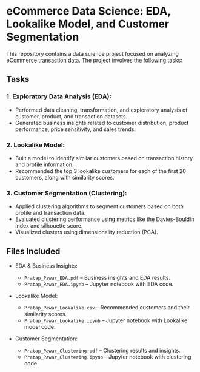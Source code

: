 # eCommerce Data Science: EDA, Lookalike Model, and Customer Segmentation 

This repository contains a data science project focused on analyzing eCommerce transaction data. The project involves the following tasks:

## Tasks

### 1. Exploratory Data Analysis (EDA):
- Performed data cleaning, transformation, and exploratory analysis of customer, product, and transaction datasets.
- Generated business insights related to customer distribution, product performance, price sensitivity, and sales trends.

### 2. Lookalike Model:
- Built a model to identify similar customers based on transaction history and profile information.
- Recommended the top 3 lookalike customers for each of the first 20 customers, along with similarity scores.

### 3. Customer Segmentation (Clustering):
- Applied clustering algorithms to segment customers based on both profile and transaction data.
- Evaluated clustering performance using metrics like the Davies-Bouldin index and silhouette score.
- Visualized clusters using dimensionality reduction (PCA).

## Files Included

- EDA & Business Insights:
    - `Pratap_Pawar_EDA.pdf` – Business insights and EDA results.
    - `Pratap_Pawar_EDA.ipynb` – Jupyter notebook with EDA code.
  
- Lookalike Model:
    - `Pratap_Pawar_Lookalike.csv` – Recommended customers and their similarity scores.
    - `Pratap_Pawar_Lookalike.ipynb` – Jupyter notebook with Lookalike model code.
  
- Customer Segmentation:
    - `Pratap_Pawar_Clustering.pdf` – Clustering results and insights.
    - `Pratap_Pawar_Clustering.ipynb` – Jupyter notebook with clustering code.
